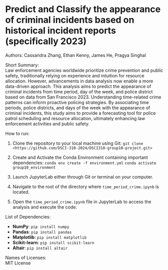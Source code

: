 # Predict and Classify the appearance of criminal incidents based on historical incident reports (specifically 2023)

Authors: Cassandra Zhang, Ethan Kenny, James He, Pragya Singhal

Short Summary: \
Law enforcement agencies worldwide prioritize crime prevention and public safety, traditionally relying on experience and intuition for resource allocation. However, advancements in data analysis now enable a more data-driven approach. This analysis aims to predict the appearance of criminal incidents from time period, day of the week, and police district based on data from San Francisco 2023. Understanding time-related crime patterns can inform proactive policing strategies. By associating time periods, police districts, and days of the week with the appearance of criminal incidents, this study aims to provide a forecasting tool for police patrol scheduling and resource allocation, ultimately enhancing law enforcement activities and public safety.

How to run:

1. Clone the repository to your local machine using Git:
`git clone <https://github.com/DSCI-310-2024/DSCI310-group10-project.git>`
2. Create and Activate the Conda Environment containing important dependencies:
   `conda env create -f environment.yml`
    `conda activate group10_environment`
4. Launch JupyterLab either through Git or terminal on your computer.

5. Navigate to the root of the directory where `time_period_crime.ipynb` is located.

6. Open the `time_period_crime.ipynb` file in JupyterLab to access the analysis and execute the code.


List of Dependencies: 
- **NumPy**: `pip install numpy`
- **Pandas**: `pip install pandas`
- **Matplotlib**: `pip install matplotlib`
- **Scikit-learn**: `pip install scikit-learn`
- **Altair**: `pip install altair`

Names of Licenses: \
MIT License
